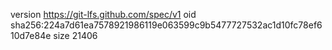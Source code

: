 version https://git-lfs.github.com/spec/v1
oid sha256:224a7d61ea7578921986119e063599c9b5477727532ac1d10fc78ef610d7e84e
size 21406
